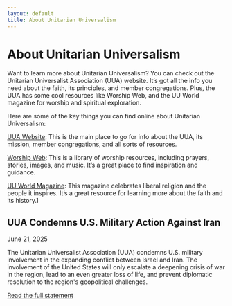 ```yaml
---
layout: default
title: About Unitarian Universalism
---
```

# About Unitarian Universalism

Want to learn more about Unitarian Universalism? You can check out the Unitarian Universalist Association (UUA) website. It’s got all the info you need about the faith, its principles, and member congregations. Plus, the UUA has some cool resources like Worship Web, and the UU World magazine for worship and spiritual exploration.

Here are some of the key things you can find online about Unitarian Universalism:

<a href="https://uua.org">UUA Website</a>: This is the main place to go for info about the UUA, its mission, member congregations, and all sorts of resources.

<a href="https://www.uua.org/worship">Worship Web</a>: This is a library of worship resources, including prayers, stories, images, and music. It’s a great place to find inspiration and guidance.

<a href="https://www.uua.org/publications/uuworld">UU World Magazine</a>: This magazine celebrates liberal religion and the people it inspires. It’s a great resource for learning more about the faith and its history.1
<section>
    <div class="bg-yellow">
        <div class="container text-center home-head bg-yellow">
            <h1>UUA Condemns U.S. Military Action Against Iran</h1>
        </div>
        <div>
            <p>June 21, 2025</p>
            <p>The Unitarian Universalist Association (UUA) condemns U.S. military involvement in the expanding conflict between Israel and Iran. The involvement of the United States will only escalate a deepening crisis of war in the region, lead to an even greater loss of life, and prevent diplomatic resolution to the region's geopolitical challenges.</p>
            <p><a href="https://www.uua.org/pressroom/press-releases/uua-condemns-action-against-iran">Read the full statement</a></p>
        </div>
    </div>
</section>

